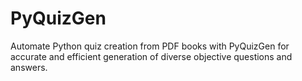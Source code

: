 # PyQuizGen
Automate Python quiz creation from PDF books with PyQuizGen for accurate and efficient generation of diverse objective questions and answers.
